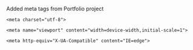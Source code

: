 Added meta tags from Portfolio project

 `<meta charset="utf-8">`

`<meta name="viewport" content="width=device-width,initial-scale=1">`

`<meta http-equiv="X-UA-Compatible" content="IE=edge">`
